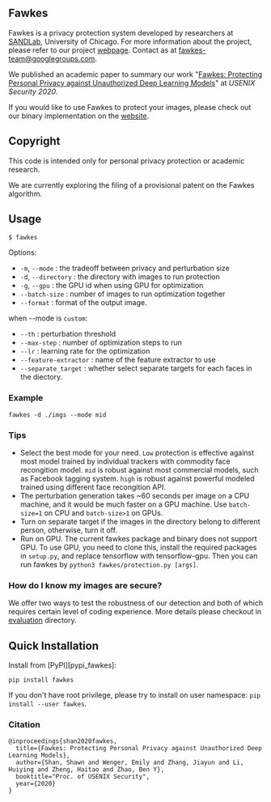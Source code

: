 Fawkes
------

Fawkes is a privacy protection system developed by researchers at [SANDLab](http://sandlab.cs.uchicago.edu/), University of Chicago. For more information about the project, please refer to our project [webpage](http://sandlab.cs.uchicago.edu/fawkes/). Contact as at fawkes-team@googlegroups.com. 

We published an academic paper to summary our work "[Fawkes: Protecting Personal Privacy against Unauthorized Deep Learning Models](https://www.shawnshan.com/files/publication/fawkes.pdf)" at *USENIX Security 2020*. 

If you would like to use Fawkes to protect your images, please check out our binary implementation on the [website](http://sandlab.cs.uchicago.edu/fawkes/#code). 


Copyright
---------
This code is intended only for personal privacy protection or academic research. 

We are currently exploring the filing of a provisional patent on the Fawkes algorithm. 

Usage
-----

`$ fawkes`

Options:

* `-m`, `--mode`       : the tradeoff between privacy and perturbation size
* `-d`, `--directory`  : the directory with images to run protection 
* `-g`, `--gpu`        : the GPU id when using GPU for optimization
* `--batch-size`       : number of images to run optimization together 
* `--format`      : format of the output image. 

when --mode is `custom`: 
* `--th`       : perturbation threshold
* `--max-step`       : number of optimization steps to run 
* `--lr`       : learning rate for the optimization
* `--feature-extractor` : name of the feature extractor to use
* `--separate_target`   : whether select separate targets for each faces in the diectory. 

### Example

`fawkes -d ./imgs --mode mid`

### Tips

- Select the best mode for your need. `Low` protection is effective against most model trained by individual trackers with commodity face recongition model. `mid` is robust against most commercial models, such as Facebook tagging system. `high` is robust against powerful modeled trained using different face recongition API. 
- The perturbation generation takes ~60 seconds per image on a CPU machine, and it would be much faster on a GPU machine. Use `batch-size=1` on CPU and `batch-size>1` on GPUs. 
- Turn on separate target if the images in the directory belong to different person, otherwise, turn it off. 
- Run on GPU. The current fawkes package and binary does not support GPU. To use GPU, you need to clone this, install the required packages in `setup.py`, and replace tensorflow with tensorflow-gpu. Then you can run fawkes by `python3 fawkes/protection.py [args]`. 

### How do I know my images are secure? 

We offer two ways to test the robustness of our detection and both of which requires certain level of coding experience. More details please checkout in [evaluation](https://github.com/Shawn-Shan/fawkes/tree/master/evaluation) directory. 


Quick Installation
------------------

Install from [PyPI][pypi_fawkes]:

```
pip install fawkes
```

If you don't have root privilege, please try to install on user namespace: `pip install --user fawkes`.



### Citation
```
@inproceedings{shan2020fawkes,
  title={Fawkes: Protecting Personal Privacy against Unauthorized Deep Learning Models},
  author={Shan, Shawn and Wenger, Emily and Zhang, Jiayun and Li, Huiying and Zheng, Haitao and Zhao, Ben Y},
  booktitle="Proc. of USENIX Security",
  year={2020}
}
```
